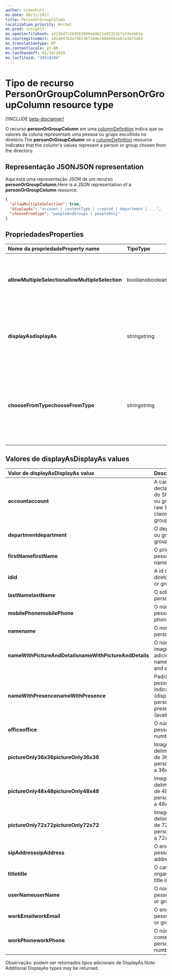 ```yaml
---
author: simonhult
ms.date: 09/11/2017
title: PersonOrGroupColumn
localization_priority: Normal
ms.prod: insights
ms.openlocfilehash: a3136d7c5b9563999eb9b21a9235317afdaeb63e
ms.sourcegitcommit: 3d24047b3af46136734de2486b041e67a34f3d83
ms.translationtype: MT
ms.contentlocale: pt-BR
ms.lasthandoff: 01/24/2019
ms.locfileid: "29519294"
---
```

# <a name="personorgroupcolumn-resource-type"></a><span data-ttu-id="7632a-102">Tipo de recurso PersonOrGroupColumn</span><span class="sxs-lookup"><span data-stu-id="7632a-102">PersonOrGroupColumn resource type</span></span>

[!INCLUDE [beta-disclaimer](../../includes/beta-disclaimer.md)]

<span data-ttu-id="7632a-103">O recurso **personOrGroupColumn** em uma [columnDefinition](columndefinition.md) indica que os valores da coluna representam uma pessoa ou grupo escolhido no diretório.</span><span class="sxs-lookup"><span data-stu-id="7632a-103">The **personOrGroupColumn** on a [columnDefinition](columndefinition.md) resource indicates that the column's values represent a person or group chosen from the directory.</span></span>

## <a name="json-representation"></a><span data-ttu-id="7632a-104">Representação JSON</span><span class="sxs-lookup"><span data-stu-id="7632a-104">JSON representation</span></span>

<span data-ttu-id="7632a-105">Aqui está uma representação JSON de um recurso **personOrGroupColumn**.</span><span class="sxs-lookup"><span data-stu-id="7632a-105">Here is a JSON representation of a **personOrGroupColumn** resource.</span></span>
<!-- { "blockType": "resource", "@type": "microsoft.graph.personOrGroupColumn", "@property.aka": "chooseFromType=format" } -->

```json
{
  "allowMultipleSelection": true,
  "displayAs": "account | contentType | created | department | ...",
  "chooseFromType": "peopleAndGroups | peopleOnly"
}
```

## <a name="properties"></a><span data-ttu-id="7632a-106">Propriedades</span><span class="sxs-lookup"><span data-stu-id="7632a-106">Properties</span></span>

| <span data-ttu-id="7632a-107">Nome da propriedade</span><span class="sxs-lookup"><span data-stu-id="7632a-107">Property name</span></span>              | <span data-ttu-id="7632a-108">Tipo</span><span class="sxs-lookup"><span data-stu-id="7632a-108">Type</span></span>    | <span data-ttu-id="7632a-109">Descrição</span><span class="sxs-lookup"><span data-stu-id="7632a-109">Description</span></span>
|:---------------------------|:--------|:--------------------------------------
| <span data-ttu-id="7632a-110">**allowMultipleSelection**</span><span class="sxs-lookup"><span data-stu-id="7632a-110">**allowMultipleSelection**</span></span> | <span data-ttu-id="7632a-111">booliano</span><span class="sxs-lookup"><span data-stu-id="7632a-111">boolean</span></span> | <span data-ttu-id="7632a-112">Indica se vários valores podem ser selecionados da origem.</span><span class="sxs-lookup"><span data-stu-id="7632a-112">Indicates whether multiple values can be selected from the source.</span></span>
| <span data-ttu-id="7632a-113">**displayAs**</span><span class="sxs-lookup"><span data-stu-id="7632a-113">**displayAs**</span></span>              | <span data-ttu-id="7632a-114">string</span><span class="sxs-lookup"><span data-stu-id="7632a-114">string</span></span>  | <span data-ttu-id="7632a-115">Como exibir as informações sobre a pessoa ou grupo escolhido.</span><span class="sxs-lookup"><span data-stu-id="7632a-115">How to display the information about the person or group chosen.</span></span> <span data-ttu-id="7632a-116">Veja a seguir.</span><span class="sxs-lookup"><span data-stu-id="7632a-116">See below.</span></span>
| <span data-ttu-id="7632a-117">**chooseFromType**</span><span class="sxs-lookup"><span data-stu-id="7632a-117">**chooseFromType**</span></span>         | <span data-ttu-id="7632a-118">string</span><span class="sxs-lookup"><span data-stu-id="7632a-118">string</span></span>  | <span data-ttu-id="7632a-119">Se permite somente a seleção de pessoas, ou de pessoas e grupos.</span><span class="sxs-lookup"><span data-stu-id="7632a-119">Whether to allow selection of people only, or people and groups.</span></span> <span data-ttu-id="7632a-120">Deve ser `peopleAndGroups` ou `peopleOnly`.</span><span class="sxs-lookup"><span data-stu-id="7632a-120">Must be one of `peopleAndGroups` or `peopleOnly`.</span></span>

## <a name="displayas-values"></a><span data-ttu-id="7632a-121">Valores de displayAs</span><span class="sxs-lookup"><span data-stu-id="7632a-121">DisplayAs values</span></span>

| <span data-ttu-id="7632a-122">Valor de displayAs</span><span class="sxs-lookup"><span data-stu-id="7632a-122">DisplayAs value</span></span>               | <span data-ttu-id="7632a-123">Descrição</span><span class="sxs-lookup"><span data-stu-id="7632a-123">Description</span></span>
|:------------------------------|:-----------------------
| <span data-ttu-id="7632a-124">**account**</span><span class="sxs-lookup"><span data-stu-id="7632a-124">**account**</span></span>                   | <span data-ttu-id="7632a-125">A cadeia de caracteres de declaração codificada bruta do SharePoint para a pessoa ou grupo (por exemplo.</span><span class="sxs-lookup"><span data-stu-id="7632a-125">The raw SharePoint encoded claim string for the person or group (eg.</span></span> <span data-ttu-id="7632a-126">i:0#.f</span><span class="sxs-lookup"><span data-stu-id="7632a-126">i:0#.f</span></span>|<span data-ttu-id="7632a-127">membership</span><span class="sxs-lookup"><span data-stu-id="7632a-127">membership</span></span>|<span data-ttu-id="7632a-128">jane@contoso.com).</span><span class="sxs-lookup"><span data-stu-id="7632a-128">jane@contoso.com).</span></span>
| <span data-ttu-id="7632a-129">**department**</span><span class="sxs-lookup"><span data-stu-id="7632a-129">**department**</span></span>                | <span data-ttu-id="7632a-130">O departamento da pessoa ou grupo.</span><span class="sxs-lookup"><span data-stu-id="7632a-130">The person or group's department.</span></span>
| <span data-ttu-id="7632a-131">**firstName**</span><span class="sxs-lookup"><span data-stu-id="7632a-131">**firstName**</span></span>                 | <span data-ttu-id="7632a-132">O primeiro nome da pessoa.</span><span class="sxs-lookup"><span data-stu-id="7632a-132">The person's first name.</span></span>
| <span data-ttu-id="7632a-133">**id**</span><span class="sxs-lookup"><span data-stu-id="7632a-133">**id**</span></span>                        | <span data-ttu-id="7632a-134">A id da pessoa ou grupo no diretório.</span><span class="sxs-lookup"><span data-stu-id="7632a-134">The id of the person or group in the directory.</span></span>
| <span data-ttu-id="7632a-135">**lastName**</span><span class="sxs-lookup"><span data-stu-id="7632a-135">**lastName**</span></span>                  | <span data-ttu-id="7632a-136">O sobrenome da pessoa.</span><span class="sxs-lookup"><span data-stu-id="7632a-136">The person's last name.</span></span>
| <span data-ttu-id="7632a-137">**mobilePhone**</span><span class="sxs-lookup"><span data-stu-id="7632a-137">**mobilePhone**</span></span>               | <span data-ttu-id="7632a-138">O número de celular da pessoa.</span><span class="sxs-lookup"><span data-stu-id="7632a-138">The person's mobile phone number.</span></span>
| <span data-ttu-id="7632a-139">**name**</span><span class="sxs-lookup"><span data-stu-id="7632a-139">**name**</span></span>                      | <span data-ttu-id="7632a-140">O nome da pessoa.</span><span class="sxs-lookup"><span data-stu-id="7632a-140">The person's name.</span></span>
| <span data-ttu-id="7632a-141">**nameWithPictureAndDetails**</span><span class="sxs-lookup"><span data-stu-id="7632a-141">**nameWithPictureAndDetails**</span></span> | <span data-ttu-id="7632a-142">O nome da pessoa com sua imagem e detalhes adicionais.</span><span class="sxs-lookup"><span data-stu-id="7632a-142">The person's name along with their picture and additional details.</span></span>
| <span data-ttu-id="7632a-143">**nameWithPresence**</span><span class="sxs-lookup"><span data-stu-id="7632a-143">**nameWithPresence**</span></span>          | <span data-ttu-id="7632a-144">Padrão.</span><span class="sxs-lookup"><span data-stu-id="7632a-144">Default.</span></span> <span data-ttu-id="7632a-145">O nome da pessoa com um ícone indicador de presença (disponível/ocupado/etc.)</span><span class="sxs-lookup"><span data-stu-id="7632a-145">The person's name with a presence indicator icon (available/busy/etc.)</span></span>
| <span data-ttu-id="7632a-146">**office**</span><span class="sxs-lookup"><span data-stu-id="7632a-146">**office**</span></span>                    | <span data-ttu-id="7632a-147">O número comercial da pessoa.</span><span class="sxs-lookup"><span data-stu-id="7632a-147">The person's office number.</span></span>
| <span data-ttu-id="7632a-148">**pictureOnly36x36**</span><span class="sxs-lookup"><span data-stu-id="7632a-148">**pictureOnly36x36**</span></span>          | <span data-ttu-id="7632a-149">Imagem da pessoa, delimitada por um quadrado de 36 x 36 pixels.</span><span class="sxs-lookup"><span data-stu-id="7632a-149">The person's picture, bounded by a 36x36 px square.</span></span>
| <span data-ttu-id="7632a-150">**pictureOnly48x48**</span><span class="sxs-lookup"><span data-stu-id="7632a-150">**pictureOnly48x48**</span></span>          | <span data-ttu-id="7632a-151">Imagem da pessoa, delimitada por um quadrado de 48 x 48 pixels.</span><span class="sxs-lookup"><span data-stu-id="7632a-151">The person's picture, bounded by a 48x48 px square.</span></span>
| <span data-ttu-id="7632a-152">**pictureOnly72x72**</span><span class="sxs-lookup"><span data-stu-id="7632a-152">**pictureOnly72x72**</span></span>          | <span data-ttu-id="7632a-153">Imagem da pessoa, delimitada por um quadrado de 72 x 72 pixels.</span><span class="sxs-lookup"><span data-stu-id="7632a-153">The person's picture, bounded by a 72x72 px square.</span></span>
| <span data-ttu-id="7632a-154">**sipAddress**</span><span class="sxs-lookup"><span data-stu-id="7632a-154">**sipAddress**</span></span>                | <span data-ttu-id="7632a-155">O endereço sip da pessoa.</span><span class="sxs-lookup"><span data-stu-id="7632a-155">The person's sip address.</span></span>
| <span data-ttu-id="7632a-156">**title**</span><span class="sxs-lookup"><span data-stu-id="7632a-156">**title**</span></span>                     | <span data-ttu-id="7632a-157">O cargo da pessoa na organização.</span><span class="sxs-lookup"><span data-stu-id="7632a-157">The person's title in the organization.</span></span>
| <span data-ttu-id="7632a-158">**userName**</span><span class="sxs-lookup"><span data-stu-id="7632a-158">**userName**</span></span>                  | <span data-ttu-id="7632a-159">O nome de usuário da pessoa ou grupo.</span><span class="sxs-lookup"><span data-stu-id="7632a-159">The person or group's user name.</span></span>
| <span data-ttu-id="7632a-160">**workEmail**</span><span class="sxs-lookup"><span data-stu-id="7632a-160">**workEmail**</span></span>                 | <span data-ttu-id="7632a-161">O endereço de email da pessoa ou grupo.</span><span class="sxs-lookup"><span data-stu-id="7632a-161">The person or group's email address.</span></span>
| <span data-ttu-id="7632a-162">**workPhone**</span><span class="sxs-lookup"><span data-stu-id="7632a-162">**workPhone**</span></span>                 | <span data-ttu-id="7632a-163">O número de telefone comercial da pessoa.</span><span class="sxs-lookup"><span data-stu-id="7632a-163">The person's work phone number.</span></span>

<span data-ttu-id="7632a-164">Observação: podem ser retornados tipos adicionais de DisplayAs.</span><span class="sxs-lookup"><span data-stu-id="7632a-164">Note: Additional DisplayAs types may be returned.</span></span>

<!--
{
  "type": "#page.annotation",
  "description": "",
  "keywords": "",
  "section": "documentation",
  "tocPath": "Resources/PersonOrGroupColumn",
  "suppressions": [
    "Error: /api-reference/beta/resources/personOrGroupColumn.md:\r\n      Exception processing links.\r\n    System.ArgumentException: Link Definition was null. Link text: !INCLUDE [beta-disclaimer](../../includes/beta-disclaimer.md)\r\n      at ApiDoctor.Validation.DocFile.get_LinkDestinations()\r\n      at ApiDoctor.Validation.DocSet.ValidateLinks(Boolean includeWarnings, String[] relativePathForFiles, IssueLogger issues, Boolean requireFilenameCaseMatch, Boolean printOrphanedFiles)"
  ]
}
-->
